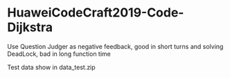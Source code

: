 # HuaweiCodeCraft2019-Code-Dijkstra
Use Question Judger as negative feedback, good in short turns and solving DeadLock, bad in long function time

Test data show in data_test.zip
